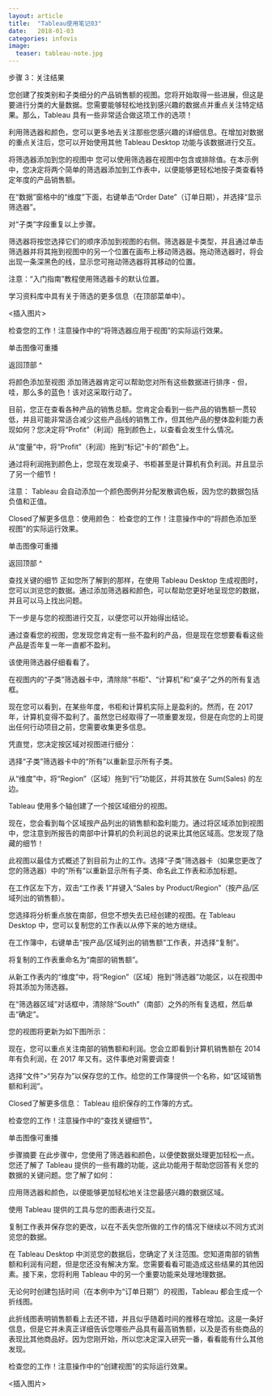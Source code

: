 ```yaml
---
layout: article
title:  "Tableau使用笔记03"
date:   2018-01-03 
categories: infovis
image:
  teaser: tableau-note.jpg
---
```

步骤 3：关注结果

您创建了按类别和子类细分的产品销售额的视图。您将开始取得一些进展，但这是要进行分类的大量数据。您需要能够轻松地找到感兴趣的数据点并重点关注特定结果。那么，Tableau 具有一些非常适合做这项工作的选项！

利用筛选器和颜色，您可以更多地去关注那些您感兴趣的详细信息。在增加对数据的重点关注后，您可以开始使用其他 Tableau Desktop 功能与该数据进行交互。

将筛选器添加到您的视图中
您可以使用筛选器在视图中包含或排除值。在本示例中，您决定将两个简单的筛选器添加到工作表中，以便能够更轻松地按子类查看特定年度的产品销售额。

在“数据”窗格中的“维度”下面，右键单击“Order Date”（订单日期），并选择“显示筛选器”。

对“子类”字段重复以上步骤。

筛选器将按您选择它们的顺序添加到视图的右侧。筛选器是卡类型，并且通过单击筛选器并将其拖到视图中的另一个位置在画布上移动筛选器。拖动筛选器时，将会出现一条深黑色的线，显示您可拖动筛选器将其移动的位置。

注意：“入门指南”教程使用筛选器卡的默认位置。

学习资料库中具有关于筛选的更多信息（在顶部菜单中）。

<插入图片>

检查您的工作！注意操作中的“将筛选器应用于视图”的实际运行效果。

单击图像可重播 


返回顶部 ^

将颜色添加至视图
添加筛选器肯定可以帮助您对所有这些数据进行排序 - 但，哇，那么多的蓝色！该对这采取行动了。

目前，您正在查看各种产品的销售总额。您肯定会看到一些产品的销售额一贯较低，并且可能非常适合减少这些产品线的销售工作，但其他产品的整体盈利能力表现如何？您决定将“Profit”（利润）拖到颜色上，以查看会发生什么情况。

从“度量”中，将“Profit”（利润）拖到“标记”卡的“颜色”上。

通过将利润拖到颜色上，您现在发现桌子、书柜甚至是计算机有负利润。并且显示了另一个细节！



注意： Tableau 会自动添加一个颜色图例并分配发散调色板，因为您的数据包括负值和正值。

Closed了解更多信息：使用颜色：
检查您的工作！注意操作中的“将颜色添加至视图”的实际运行效果。

单击图像可重播 


返回顶部 ^

查找关键的细节
正如您所了解到的那样，在使用 Tableau Desktop 生成视图时，您可以浏览您的数据。通过添加筛选器和颜色，可以帮助您更好地呈现您的数据，并且可以马上找出问题。

下一步是与您的视图进行交互，以便您可以开始得出结论。

通过查看您的视图，您发现您肯定有一些不盈利的产品，但是现在您想要看看这些产品是否年复一年一直都不盈利。

该使用筛选器仔细看看了。

在视图内的“子类”筛选器卡中，清除除“书柜”、“计算机”和“桌子”之外的所有复选框。



现在您可以看到，在某些年度，书柜和计算机实际上是盈利的。然而，在 2017 年，计算机变得不盈利了。虽然您已经取得了一项重要发现，但是在向您的上司提出任何行动项目之前，您需要收集更多信息。

凭直觉，您决定按区域对视图进行细分：

选择“子类”筛选器卡中的“所有”以重新显示所有子类。

从“维度”中，将“Region”（区域）拖到“行”功能区，并将其放在 Sum(Sales) 的左边。

Tableau 使用多个轴创建了一个按区域细分的视图。



现在，您会看到每个区域按产品列出的销售额和盈利能力。通过将区域添加到视图中，您注意到所报告的南部中计算机的负利润总的说来比其他区域高。您发现了隐藏的细节！



此视图以最佳方式概述了到目前为止的工作。选择“子类”筛选器卡（如果您更改了您的筛选器）中的“所有”以重新显示所有子类、命名此工作表和添加标题。

在工作区左下方，双击“工作表 1”并键入“Sales by Product/Region”（按产品/区域列出的销售额）。

您选择将分析重点放在南部，但您不想失去已经创建的视图。在 Tableau Desktop 中，您可以复制您的工作表以从停下来的地方继续。

在工作簿中，右键单击“按产品/区域列出的销售额”工作表，并选择“复制”。



将复制的工作表重命名为“南部的销售额”。

从新工作表内的“维度”中，将“Region”（区域）拖到“筛选器”功能区，以在视图中将其添加为筛选器。

在“筛选器区域”对话框中，清除除“South”（南部）之外的所有复选框，然后单击“确定”。

您的视图将更新为如下图所示：



现在，您可以重点关注南部的销售额和利润。您会立即看到计算机销售额在 2014 年有负利润，在 2017 年又有。这件事绝对需要调查！

选择“文件”>“另存为”以保存您的工作。给您的工作簿提供一个名称，如“区域销售额和利润”。

Closed了解更多信息： Tableau 组织保存的工作簿的方式。
 

检查您的工作！注意操作中的“查找关键细节”。

单击图像可重播 



步骤摘要
在此步骤中，您使用了筛选器和颜色，以便使数据处理更加轻松一点。您还了解了 Tableau 提供的一些有趣的功能，这此功能用于帮助您回答有关您的数据的关键问题。您了解了如何：

应用筛选器和颜色，以便能够更加轻松地关注您最感兴趣的数据区域。

使用 Tableau 提供的工具与您的图表进行交互。

复制工作表并保存您的更改，以在不丢失您所做的工作的情况下继续以不同方式浏览您的数据。

在 Tableau Desktop 中浏览您的数据后，您确定了关注范围。您知道南部的销售额和利润有问题，但是您还没有解决方案。您需要看看可能造成这些结果的其他因素。接下来，您将利用 Tableau 中的另一个重要功能来处理地理数据。

无论何时创建包括时间（在本例中为“订单日期”）的视图，Tableau 都会生成一个折线图。

此折线图表明销售额看上去还不错，并且似乎随着时间的推移在增加。这是一条好信息，但是它并未真正详细告诉您哪些产品具有最高销售额，以及是否有些商品的表现比其他商品好。因为您刚开始，所以您决定深入研究一番，看看能有什么其他发现。


检查您的工作！注意操作中的“创建视图”的实际运行效果。

<插入图片>